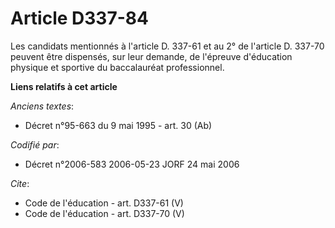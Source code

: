 # Article D337-84

Les candidats mentionnés à l'article D. 337-61 et au 2° de l'article D. 337-70 peuvent être dispensés, sur leur demande, de
l'épreuve d'éducation physique et sportive du baccalauréat professionnel.

**Liens relatifs à cet article**

_Anciens textes_:

  - Décret n°95-663 du 9 mai 1995 - art. 30 (Ab)

_Codifié par_:

  - Décret n°2006-583 2006-05-23 JORF 24 mai 2006

_Cite_:

  - Code de l'éducation - art. D337-61 (V)
  - Code de l'éducation - art. D337-70 (V)
